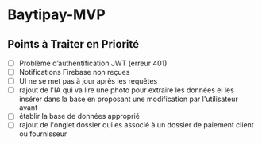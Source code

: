 # Baytipay-MVP
## Points à Traiter en Priorité  
- [ ] Problème d’authentification JWT (erreur 401)  
- [ ] Notifications Firebase non reçues  
- [ ] UI ne se met pas à jour après les requêtes
- [ ] rajout de l'IA qui va lire une photo pour extraire les données el les insérer dans la base en proposant une modification par l'utilisateur avant
- [ ] établir la base de données approprié
- [ ] rajout de l'onglet dossier qui es associé à un dossier de paiement client ou fournisseur
